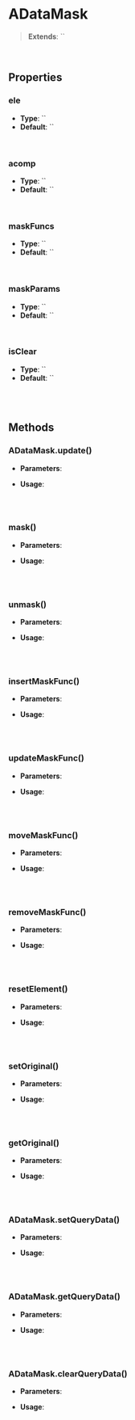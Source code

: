 # ADataMask
> **Extends**: ``



<br/>

## Properties

### ele



* **Type**: ``
* **Default**: ``

<br/>

### acomp



* **Type**: ``
* **Default**: ``

<br/>

### maskFuncs



* **Type**: ``
* **Default**: ``

<br/>

### maskParams



* **Type**: ``
* **Default**: ``

<br/>

### isClear



* **Type**: ``
* **Default**: ``

<br/>
<br/>

## Methods

### ADataMask.update()



* **Parameters**: 


* **Usage**: 
```js

```

<br/>

### mask()



* **Parameters**: 


* **Usage**: 
```js

```

<br/>

### unmask()



* **Parameters**: 


* **Usage**: 
```js

```

<br/>

### insertMaskFunc()



* **Parameters**: 


* **Usage**: 
```js

```

<br/>

### updateMaskFunc()



* **Parameters**: 


* **Usage**: 
```js

```

<br/>

### moveMaskFunc()



* **Parameters**: 


* **Usage**: 
```js

```

<br/>

### removeMaskFunc()



* **Parameters**: 


* **Usage**: 
```js

```

<br/>

### resetElement()



* **Parameters**: 


* **Usage**: 
```js

```

<br/>

### setOriginal()



* **Parameters**: 


* **Usage**: 
```js

```

<br/>

### getOriginal()



* **Parameters**: 


* **Usage**: 
```js

```

<br/>

### ADataMask.setQueryData()



* **Parameters**: 


* **Usage**: 
```js

```

<br/>

### ADataMask.getQueryData()



* **Parameters**: 


* **Usage**: 
```js

```

<br/>

### ADataMask.clearQueryData()



* **Parameters**: 


* **Usage**: 
```js

```

<br/>






